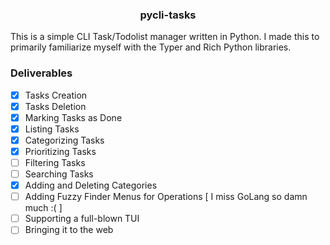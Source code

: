 <h3 align="center">pycli-tasks</h3>

This is a simple CLI Task/Todolist manager written in Python. I made this to primarily familiarize myself with 
the Typer and Rich Python libraries. 

### Deliverables
- [x] Tasks Creation
- [x] Tasks Deletion
- [x] Marking Tasks as Done
- [x] Listing Tasks
- [x] Categorizing Tasks
- [x] Prioritizing Tasks
- [ ] Filtering Tasks
- [ ] Searching Tasks
- [x] Adding and Deleting Categories
- [ ] Adding Fuzzy Finder Menus for Operations [ I miss GoLang so damn much :( ] 
- [ ] Supporting a full-blown TUI
- [ ] Bringing it to the web